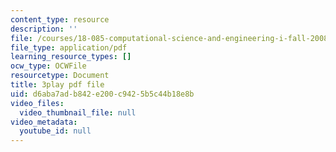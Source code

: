 ```yaml
---
content_type: resource
description: ''
file: /courses/18-085-computational-science-and-engineering-i-fall-2008/d6aba7adb842e200c9425b5c44b18e8b_PwKN0blvNkk.pdf
file_type: application/pdf
learning_resource_types: []
ocw_type: OCWFile
resourcetype: Document
title: 3play pdf file
uid: d6aba7ad-b842-e200-c942-5b5c44b18e8b
video_files:
  video_thumbnail_file: null
video_metadata:
  youtube_id: null
---
```

